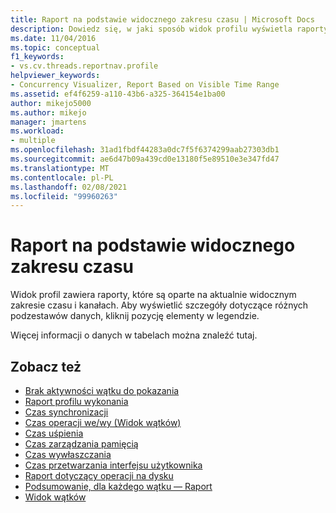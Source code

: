 ```yaml
---
title: Raport na podstawie widocznego zakresu czasu | Microsoft Docs
description: Dowiedz się, w jaki sposób widok profilu wyświetla raporty na podstawie aktualnie widocznego zakresu czasu i kanałów.
ms.date: 11/04/2016
ms.topic: conceptual
f1_keywords:
- vs.cv.threads.reportnav.profile
helpviewer_keywords:
- Concurrency Visualizer, Report Based on Visible Time Range
ms.assetid: ef4f6259-a110-43b6-a325-364154e1ba00
author: mikejo5000
ms.author: mikejo
manager: jmartens
ms.workload:
- multiple
ms.openlocfilehash: 31ad1fbdf44283a0dc7f5f6374299aab27303db1
ms.sourcegitcommit: ae6d47b09a439cd0e13180f5e89510e3e347fd47
ms.translationtype: MT
ms.contentlocale: pl-PL
ms.lasthandoff: 02/08/2021
ms.locfileid: "99960263"
---
```

# <a name="report-based-on-visible-time-range"></a>Raport na podstawie widocznego zakresu czasu
Widok profil zawiera raporty, które są oparte na aktualnie widocznym zakresie czasu i kanałach. Aby wyświetlić szczegóły dotyczące różnych podzestawów danych, kliknij pozycję elementy w legendzie.

 Więcej informacji o danych w tabelach można znaleźć tutaj.

## <a name="see-also"></a>Zobacz też
- [Brak aktywności wątku do pokazania](../profiling/no-thread-activity-to-show-threads-view.md)
- [Raport profilu wykonania](../profiling/execution-profile-report.md)
- [Czas synchronizacji](../profiling/synchronization-time.md)
- [Czas operacji we/wy (Widok wątków)](../profiling/i-o-time-threads-view.md)
- [Czas uśpienia](../profiling/sleep-time.md)
- [Czas zarządzania pamięcią](../profiling/memory-management-time.md)
- [Czas wywłaszczania](../profiling/preemption-time.md)
- [Czas przetwarzania interfejsu użytkownika](../profiling/ui-processing-time.md)
- [Raport dotyczący operacji na dysku](../profiling/disk-operations-report-threads-view.md)
- [Podsumowanie, dla każdego wątku — Raport](../profiling/per-thread-summary-report.md)
- [Widok wątków](../profiling/threads-view-parallel-performance.md)